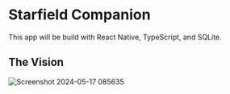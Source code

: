 ﻿# Starfield Companion

 This app will be build with React Native, TypeScript, and SQLite.

 ## The Vision
 ![Screenshot 2024-05-17 085635](https://github.com/devlarabar/starfield-companion/assets/122644200/c04fbb18-a9a7-452b-be64-5473690abc6d)
